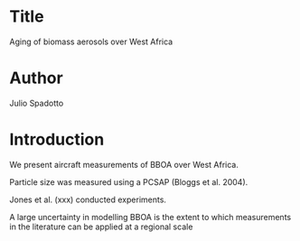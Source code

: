 # Title
Aging of biomass aerosols over West Africa

# Author
Julio Spadotto

# Introduction
We present aircraft measurements of BBOA over West Africa. 

Particle size was measured using a PCSAP (Bloggs et al. 2004).

Jones et al. (xxx) conducted experiments.

A large uncertainty in modelling BBOA is the extent to which measurements in the literature can be applied at a regional scale
